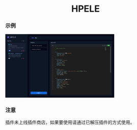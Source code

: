 <h1 align="center">
  HPELE
</h1>

### 示例

<img alt="ollama" height="200px" src="https://github.com/miboqiang130/hpele/blob/master/public/image/overview.png">

### 注意

插件未上线插件商店，如果要使用请通过已解压插件的方式使用。
